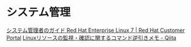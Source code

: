 # システム管理

[システム管理者のガイド Red Hat Enterprise Linux 7 | Red Hat Customer Portal](https://access.redhat.com/documentation/ja-jp/red_hat_enterprise_linux/7/html/system_administrators_guide/index)
[Linuxリソースの監視・確認に関するコマンド逆引きメモ - Qiita](https://qiita.com/rsooo/items/42f0902d42bab6ecf175)
